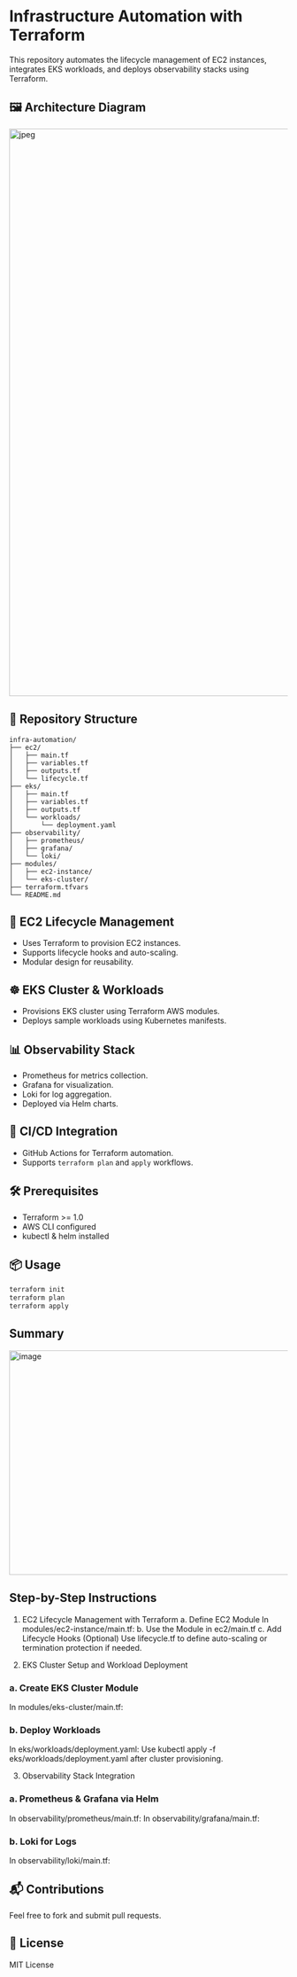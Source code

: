 # Infrastructure Automation with Terraform

This repository automates the lifecycle management of EC2 instances, integrates EKS workloads, and deploys observability stacks using Terraform.
## 🖼️ Architecture Diagram
<img width="1536" height="1024" alt="jpeg" src="https://github.com/user-attachments/assets/9bf7f51b-e403-47a3-82dc-d8d2e2abac22" />

## 📁 Repository Structure

```
infra-automation/
├── ec2/
│   ├── main.tf
│   ├── variables.tf
│   ├── outputs.tf
│   └── lifecycle.tf
├── eks/
│   ├── main.tf
│   ├── variables.tf
│   ├── outputs.tf
│   └── workloads/
│       └── deployment.yaml
├── observability/
│   ├── prometheus/
│   ├── grafana/
│   └── loki/
├── modules/
│   ├── ec2-instance/
│   └── eks-cluster/
├── terraform.tfvars
└── README.md
```

## 🚀 EC2 Lifecycle Management
- Uses Terraform to provision EC2 instances.
- Supports lifecycle hooks and auto-scaling.
- Modular design for reusability.

## ☸️ EKS Cluster & Workloads
- Provisions EKS cluster using Terraform AWS modules.
- Deploys sample workloads using Kubernetes manifests.

## 📊 Observability Stack
- Prometheus for metrics collection.
- Grafana for visualization.
- Loki for log aggregation.
- Deployed via Helm charts.

## 🔄 CI/CD Integration
- GitHub Actions for Terraform automation.
- Supports `terraform plan` and `apply` workflows.

## 🛠️ Prerequisites
- Terraform >= 1.0
- AWS CLI configured
- kubectl & helm installed

## 📦 Usage
```bash
terraform init
terraform plan
terraform apply
```
## Summary
<img width="765" height="405" alt="image" src="https://github.com/user-attachments/assets/0c0f33eb-9638-4fa4-a455-119cea2e4b2b" />

##  Step-by-Step Instructions
1. EC2 Lifecycle Management with Terraform
a. Define EC2 Module
In modules/ec2-instance/main.tf:
b. Use the Module in ec2/main.tf
c. Add Lifecycle Hooks (Optional)
Use lifecycle.tf to define auto-scaling or termination protection if needed.

2. EKS Cluster Setup and Workload Deployment
### a. Create EKS Cluster Module
In modules/eks-cluster/main.tf:
### b. Deploy Workloads
In eks/workloads/deployment.yaml:
Use kubectl apply -f eks/workloads/deployment.yaml after cluster provisioning.

3. Observability Stack Integration
### a. Prometheus & Grafana via Helm
In observability/prometheus/main.tf:
In observability/grafana/main.tf:
### b. Loki for Logs
In observability/loki/main.tf:



## 📬 Contributions
Feel free to fork and submit pull requests.

## 📄 License
MIT License
